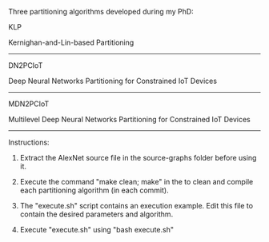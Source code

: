 Three partitioning algorithms developed during my PhD:

KLP

Kernighan-and-Lin-based Partitioning
________________________________________
DN2PCIoT

Deep Neural Networks Partitioning for Constrained IoT Devices
________________________________________________________________
MDN2PCIoT

Multilevel Deep Neural Networks Partitioning for Constrained IoT Devices
___________________________________________________________________________
Instructions:

1) Extract the AlexNet source file in the source-graphs folder before using it. 

2) Execute the command "make clean; make" in the to clean and compile each partitioning algorithm (in each commit). 

3) The "execute.sh" script contains an execution example. Edit this file to contain the desired parameters and algorithm.

4) Execute "execute.sh" using "bash execute.sh"
